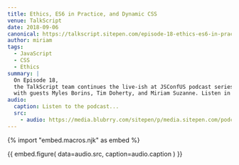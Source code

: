 ```yaml
---
title: Ethics, ES6 in Practice, and Dynamic CSS
venue: TalkScript
date: 2018-09-06
canonical: https://talkscript.sitepen.com/episode-18-ethics-es6-in-practice-dynamic-css-live-at-jsconf-us/
author: miriam
tags:
  - JavaScript
  - CSS
  - Ethics
summary: |
  On Episode 18,
  the TalkScript team continues the live-ish at JSConfUS podcast series
  with guests Myles Borins, Tim Doherty, and Miriam Suzanne. Listen in!
audio:
  caption: Listen to the podcast...
  src:
    - audio: https://media.blubrry.com/sitepen/p/media.sitepen.com/podcast/TalkScript_018.mp3?_=1
---
```


{% import "embed.macros.njk" as embed %}

{{ embed.figure(
  data=audio.src,
  caption=audio.caption
) }}
